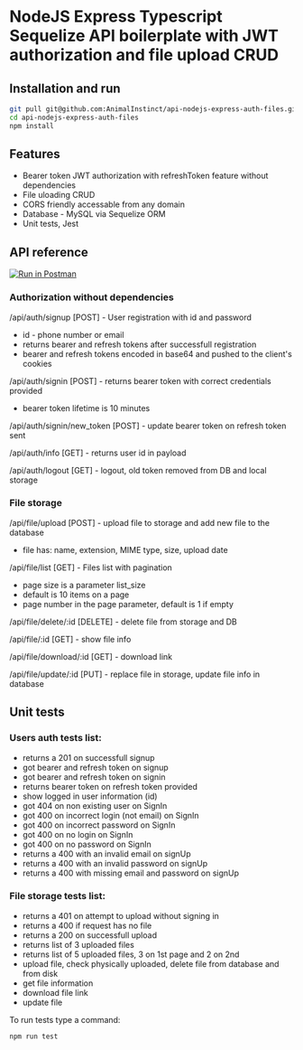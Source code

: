 # NodeJS Express Typescript Sequelize API boilerplate with JWT authorization and file upload CRUD

## Installation and run

```bash
git pull git@github.com:AnimalInstinct/api-nodejs-express-auth-files.git
cd api-nodejs-express-auth-files
npm install
```

## Features

- Bearer token JWT authorization with refreshToken feature without dependencies
- File uloading CRUD
- CORS friendly accessable from any domain
- Database - MySQL via Sequelize ORM
- Unit tests, Jest

## API reference

[![Run in Postman](https://run.pstmn.io/button.svg)](https://app.getpostman.com/run-collection/919f8c9e6170273e0bd6)

### Authorization without dependencies

/api/auth/signup [POST] - User registration with id and password

- id - phone number or email
- returns bearer and refresh tokens after successfull registration
- bearer and refresh tokens encoded in base64 and pushed to the client's cookies

/api/auth/signin [POST] - returns bearer token with correct credentials provided

- bearer token lifetime is 10 minutes

/api/auth/signin/new_token [POST] - update bearer token on refresh token sent

/api/auth/info [GET] - returns user id in payload

/api/auth/logout [GET] - logout, old token removed from DB and local storage

### File storage

/api/file/upload [POST] - upload file to storage and add new file to the database

- file has: name, extension, MIME type, size, upload date

/api/file/list [GET] - Files list with pagination

- page size is a parameter list_size
- default is 10 items on a page
- page number in the page parameter, default is 1 if empty

/api/file/delete/:id [DELETE] - delete file from storage and DB

/api/file/:id [GET] - show file info

/api/file/download/:id [GET] - download link

/api/file/update/:id [PUT] - replace file in storage, update file info in database

## Unit tests

### Users auth tests list:

- returns a 201 on successfull signup
- got bearer and refresh token on signup
- got bearer and refresh token on signin
- returns bearer token on refresh token provided
- show logged in user information (id)
- got 404 on non existing user on SignIn
- got 400 on incorrect login (not email) on SignIn
- got 400 on incorrect password on SignIn
- got 400 on no login on SignIn
- got 400 on no password on SignIn
- returns a 400 with an invalid email on signUp
- returns a 400 with an invalid password on signUp
- returns a 400 with missing email and password on signUp

### File storage tests list:

- returns a 401 on attempt to upload without signing in
- returns a 400 if request has no file
- returns a 200 on successfull upload
- returns list of 3 uploaded files
- returns list of 5 uploaded files, 3 on 1st page and 2 on 2nd
- upload file, check physically uploaded, delete file from database and from disk
- get file information
- download file link
- update file

To run tests type a command:

```bash
npm run test
```
